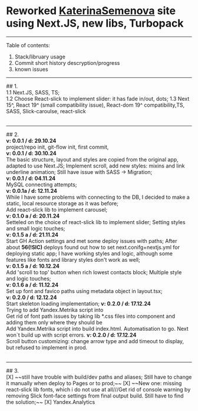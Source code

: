 <h1>Reworked <a href="https://katerinasemenova.ru"> KaterinaSemenova</a> site using Next.JS, new libs, Turbopack</h1>

<hr>
Table of contents:

1. Stack/libruary usage
2. Commit short history descryption/progress
3. known issues

<hr>
## 1.<br>
1.1 Next.JS, SASS, TS;<br>
1.2 Choose React-slick to implement slider: it has fade in/out, dots; 
1.3 Next 15^, React 19^ (small compatibility issue), React-dom 19^ compatibility,TS, SASS, Slick-caroulse, react-slick
<br>
<br>
<hr>
## 2.<br>
<b>v: 0.0.1 / d: 29.10.24</b> <br>    
project/repo init, git-flow init, first commit,
<br>
<b>v: 0.0.1 / d: 30.10.24</b> <br>    
The basic structure, layout and styles are copied from the original app, adapted to use Next.JS;
Implement scroll, add new styles: mixins and link underline animation;
Still have issue with SASS -> Migration;
<br>  
<b>v: 0.0.1 / d: 04.11.24<br></b> 
MySQL connecting attempts;    <br>
<b>v: 0.0.1a / d: 12.11.24<br></b> 
While I have some problems with connecting to the DB, I decided to make a static, local resource storage as it was before;
<br>Add react-slick lib to implement carousel;
<br>
<b>v: 0.1.0 a / d: 20.11.24<br></b> 
Setteled on the choice of react-slick lib to implement slider;
Setting styles and small logic touches;
<br><b>v: 0.1.5 a / d: 21.11.24<br></b> 
Start GH Action settings and met some deploy issues with paths;
After about <b>56(!SIC)</b> deploys found out how to set next.conifg+nextjs.yml for deploying static app;
I have working styles and logic, although some features like fonts and library styles don't work as well;
<br><b>v: 0.1.5 a / d: 10.12.24<br></b> 
Add 'scroll to top' button when rich lowest contacts block;
Multiple style and logic touches;<br>
<b>v: 0.1.6 a / d: 11.12.24<br></b> 
Set up font and favico paths using metadata object in layout.tsx;<br>
<b>v: 0.2.0 / d: 12.12.24<br></b> 
Start skeleton loading implementation;
<b>v: 0.2.0 / d: 17.12.24<br></b> 
Trying to add Yandex.Metrika script into <Head><br>
Get rid of font path issues by taking lib *.css files into component and adding them only where they should be<br>
Add Yandex.Metrika script into build index.html. Automatisation to go.
Next won`t build up with script errors. 
<b>v: 0.2.0 / d: 17.12.24<br></b> 
Scroll button customizing: change arrow type and add timeout to display, but refused to implement in prod.

<br>
<br>
<hr>
## 3.<br>
[X] ~~still have trouble with build/dev paths and aliases; Still have to change it manually when deploy to Pages or to prod;~~
[X] ~~New one: missing react-slick lib fonts, which i do not use at all///Get rid of console warning by removing Slick font-face settings from final output build. Still have to find the solution;~~
[X] Yandex.Analytics